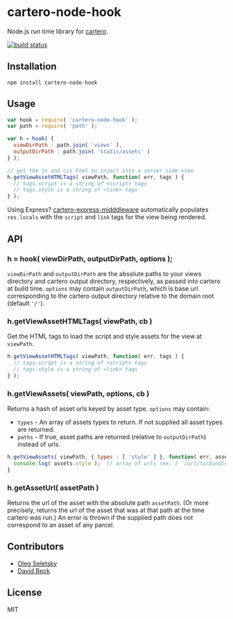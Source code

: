 # cartero-node-hook

Node.js run time library for [cartero](https://github.com/rotundasoftware/cartero).

[![build status](https://secure.travis-ci.org/rotundasoftware/cartero-node-hook.png)](http://travis-ci.org/rotundasoftware/cartero-node-hook)

## Installation
```
npm install cartero-node-hook
```

## Usage

```javascript
var hook = require( 'cartero-node-hook' );
var path = require( 'path' );

var h = hook( {
  viewDirPath : path.join( 'views' ),
  outputDirPath : path.join( 'static/assets' )
} );

// get the js and css html to inject into a server side view
h.getViewAssetHTMLTags( viewPath, function( err, tags ) {
  // tags.script is a string of <script> tags
  // tags.style is a string of <link> tags
} );
```

Using Express? [cartero-express-midddleware](https://github.com/rotundasoftware/cartero-express-middleware) automatically populates `res.locals` with the `script` and `link` tags for the view being rendered.

## API

### h = hook( viewDirPath, outputDirPath, options );

`viewDirPath` and `outputDirPath` are the absolute paths to your views directory and cartero output directory, respectively, as passed into cartero at build time. `options` may contain `outputDirPath`, which is base url corresponding to the cartero output directory relative to the domain root (default `'/'`).

### h.getViewAssetHTMLTags( viewPath, cb )

Get the HTML tags to load the script and style assets for the view at `viewPath`.

```javascript
h.getViewAssetHTMLTags( viewPath, function( err, tags ) {
  // tags.script is a string of <script> tags
  // tags.style is a string of <link> tags
} );
```

### h.getViewAssets( viewPath, options, cb )

Returns a hash of asset urls keyed by asset type. `options` may contain:

  * `types` - An array of assets types to return. If not supplied all asset types are returned.
  * `paths` - If true, asset paths are returned (relative to `outputDirPath`) instead of urls.

```javascript
h.getViewAssets( viewPath, { types : [ 'style' ] }, function( err, assets ) {
  console.log( assets.style );  // array of urls (ex: [ '/url/to/bundle.css' ])
}
```

### h.getAssetUrl( assetPath )

Returns the url of the asset with the absolute path `assetPath`. (Or more precisely, returns the url of the asset that was at that path at the time cartero was run.) An error is thrown if the supplied path does not correspond to an asset of any parcel.

## Contributors

* [Oleg Seletsky](https://github.com/go-oleg)
* [David Beck](https://twitter.com/davegbeck)

## License

MIT